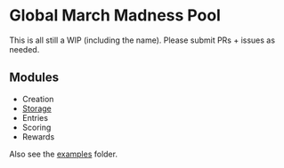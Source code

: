 # Global March Madness Pool

This is all still a WIP (including the name). Please submit PRs + issues as needed.

## Modules

- Creation
- [Storage](./storage/README.md)
- Entries
- Scoring
- Rewards

Also see the [examples](./examples) folder.
